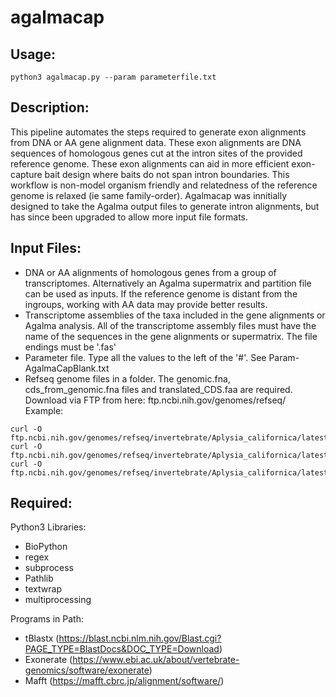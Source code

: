 # agalmacap


## Usage:
```
python3 agalmacap.py --param parameterfile.txt
```

## Description:
This pipeline automates the steps required to generate exon alignments from DNA or AA gene alignment data. These exon alignments are DNA sequences of homologous genes cut at the intron sites of the provided reference genome. These exon alignments can aid in more efficient exon-capture bait design where baits do not span intron boundaries. This workflow is non-model organism friendly and relatedness of the reference genome is relaxed (ie same family-order). Agalmacap was innitially designed to take the Agalma output files to generate intron alignments, but has since been upgraded to allow more input file formats. 


## Input Files:

+ DNA or AA alignments of homologous genes from a group of transcriptomes. Alternatively an Agalma supermatrix and partition file can be used as inputs. If the reference genome is distant from the ingroups, working with AA data may provide better results.
+ Transcriptome assemblies of the taxa included in the gene alignments or Agalma analysis. All of the transcriptome assembly files must have the name of the sequences in the gene alignments or supermatrix. The file endings must be '.fas'
+ Parameter file. Type all the values to the left of the '#'. See Param-AgalmaCapBlank.txt 
+ Refseq genome files in a folder. The genomic.fna, cds_from_genomic.fna files and translated_CDS.faa are required. Download via FTP from here: ftp.ncbi.nih.gov/genomes/refseq/ Example:
```
curl -O ftp.ncbi.nih.gov/genomes/refseq/invertebrate/Aplysia_californica/latest_assembly_versions/GCF_000002075.1_AplCal3.0/GCF_000002075.1_AplCal3.0_cds_from_genomic.fna.gz
curl -O ftp.ncbi.nih.gov/genomes/refseq/invertebrate/Aplysia_californica/latest_assembly_versions/GCF_000002075.1_AplCal3.0/GCF_000002075.1_AplCal3.0_genomic.fna.gz
curl -O ftp.ncbi.nih.gov/genomes/refseq/invertebrate/Aplysia_californica/latest_assembly_versions/GCF_000002075.1_AplCal3.0/GCF_000002075.1_AplCal3.0_translated_cds.faa.gz
```

## Required:
Python3 Libraries:
+ BioPython
+ regex
+ subprocess
+ Pathlib
+ textwrap
+ multiprocessing


Programs in Path:
+ tBlastx (https://blast.ncbi.nlm.nih.gov/Blast.cgi?PAGE_TYPE=BlastDocs&DOC_TYPE=Download)
+ Exonerate (https://www.ebi.ac.uk/about/vertebrate-genomics/software/exonerate)
+ Mafft (https://mafft.cbrc.jp/alignment/software/)
